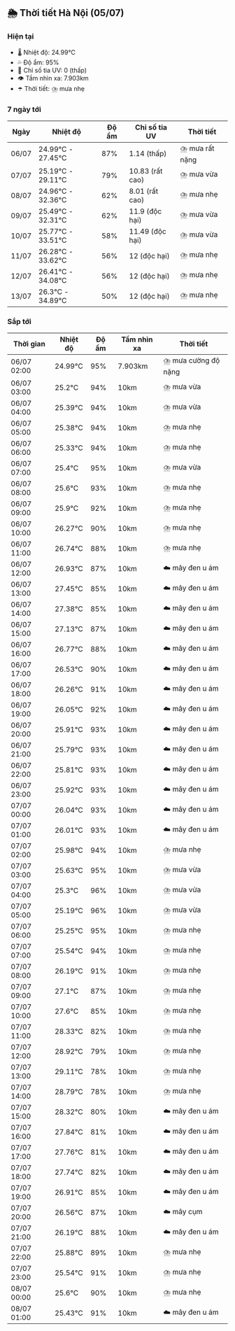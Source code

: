 ## 🌦️ Thời tiết Hà Nội (05/07)

### Hiện tại

- 🌡️ Nhiệt độ: 24.99℃
- 💦 Độ ẩm: 95%
- 🌟 Chỉ số tia UV: 0 (thấp)
- 👁️ Tầm nhìn xa: 7.903km
- ☂️ Thời tiết: ⛈️ mưa nhẹ

### 7 ngày tới

| Ngày | Nhiệt độ | Độ ẩm | Chỉ số tia UV | Thời tiết |
| --- | --- | --- | --- | --- |
| 06/07 | 24.99℃ - 27.45℃ | 87% | 1.14 (thấp) | ⛈️ mưa rất nặng |
| 07/07 | 25.19℃ - 29.11℃ | 79% | 10.83 (rất cao) | ⛈️ mưa vừa |
| 08/07 | 24.96℃ - 32.36℃ | 62% | 8.01 (rất cao) | ⛈️ mưa nhẹ |
| 09/07 | 25.49℃ - 32.31℃ | 62% | 11.9 (độc hại) | ⛈️ mưa vừa |
| 10/07 | 25.77℃ - 33.51℃ | 58% | 11.49 (độc hại) | ⛈️ mưa vừa |
| 11/07 | 26.28℃ - 33.62℃ | 56% | 12 (độc hại) | ⛈️ mưa nhẹ |
| 12/07 | 26.41℃ - 34.08℃ | 56% | 12 (độc hại) | ⛈️ mưa nhẹ |
| 13/07 | 26.3℃ - 34.89℃ | 50% | 12 (độc hại) | ⛈️ mưa nhẹ |

### Sắp tới

| Thời gian | Nhiệt độ | Độ ẩm | Tầm nhìn xa | Thời tiết |
| --- | --- | --- | --- | --- |
| 06/07 02:00 | 24.99℃ | 95% | 7.903km | ⛈️ mưa cường độ nặng |
| 06/07 03:00 | 25.2℃ | 94% | 10km | ⛈️ mưa vừa |
| 06/07 04:00 | 25.39℃ | 94% | 10km | ⛈️ mưa vừa |
| 06/07 05:00 | 25.38℃ | 94% | 10km | ⛈️ mưa nhẹ |
| 06/07 06:00 | 25.33℃ | 94% | 10km | ⛈️ mưa nhẹ |
| 06/07 07:00 | 25.4℃ | 95% | 10km | ⛈️ mưa vừa |
| 06/07 08:00 | 25.6℃ | 93% | 10km | ⛈️ mưa nhẹ |
| 06/07 09:00 | 25.9℃ | 92% | 10km | ⛈️ mưa nhẹ |
| 06/07 10:00 | 26.27℃ | 90% | 10km | ⛈️ mưa nhẹ |
| 06/07 11:00 | 26.74℃ | 88% | 10km | ⛈️ mưa nhẹ |
| 06/07 12:00 | 26.93℃ | 87% | 10km | ☁️ mây đen u ám |
| 06/07 13:00 | 27.45℃ | 85% | 10km | ☁️ mây đen u ám |
| 06/07 14:00 | 27.38℃ | 85% | 10km | ☁️ mây đen u ám |
| 06/07 15:00 | 27.13℃ | 87% | 10km | ☁️ mây đen u ám |
| 06/07 16:00 | 26.77℃ | 88% | 10km | ☁️ mây đen u ám |
| 06/07 17:00 | 26.53℃ | 90% | 10km | ☁️ mây đen u ám |
| 06/07 18:00 | 26.26℃ | 91% | 10km | ☁️ mây đen u ám |
| 06/07 19:00 | 26.05℃ | 92% | 10km | ☁️ mây đen u ám |
| 06/07 20:00 | 25.91℃ | 93% | 10km | ☁️ mây đen u ám |
| 06/07 21:00 | 25.79℃ | 93% | 10km | ☁️ mây đen u ám |
| 06/07 22:00 | 25.81℃ | 93% | 10km | ☁️ mây đen u ám |
| 06/07 23:00 | 25.92℃ | 93% | 10km | ☁️ mây đen u ám |
| 07/07 00:00 | 26.04℃ | 93% | 10km | ☁️ mây đen u ám |
| 07/07 01:00 | 26.01℃ | 93% | 10km | ☁️ mây đen u ám |
| 07/07 02:00 | 25.98℃ | 94% | 10km | ⛈️ mưa nhẹ |
| 07/07 03:00 | 25.63℃ | 95% | 10km | ⛈️ mưa vừa |
| 07/07 04:00 | 25.3℃ | 96% | 10km | ⛈️ mưa vừa |
| 07/07 05:00 | 25.19℃ | 96% | 10km | ⛈️ mưa vừa |
| 07/07 06:00 | 25.25℃ | 95% | 10km | ⛈️ mưa nhẹ |
| 07/07 07:00 | 25.54℃ | 94% | 10km | ⛈️ mưa nhẹ |
| 07/07 08:00 | 26.19℃ | 91% | 10km | ⛈️ mưa nhẹ |
| 07/07 09:00 | 27.1℃ | 87% | 10km | ⛈️ mưa nhẹ |
| 07/07 10:00 | 27.6℃ | 85% | 10km | ⛈️ mưa nhẹ |
| 07/07 11:00 | 28.33℃ | 82% | 10km | ⛈️ mưa nhẹ |
| 07/07 12:00 | 28.92℃ | 79% | 10km | ⛈️ mưa nhẹ |
| 07/07 13:00 | 29.11℃ | 78% | 10km | ⛈️ mưa nhẹ |
| 07/07 14:00 | 28.79℃ | 78% | 10km | ⛈️ mưa nhẹ |
| 07/07 15:00 | 28.32℃ | 80% | 10km | ☁️ mây đen u ám |
| 07/07 16:00 | 27.84℃ | 81% | 10km | ☁️ mây đen u ám |
| 07/07 17:00 | 27.76℃ | 81% | 10km | ☁️ mây đen u ám |
| 07/07 18:00 | 27.74℃ | 82% | 10km | ☁️ mây đen u ám |
| 07/07 19:00 | 26.91℃ | 85% | 10km | ☁️ mây đen u ám |
| 07/07 20:00 | 26.56℃ | 87% | 10km | ☁️ mây cụm |
| 07/07 21:00 | 26.19℃ | 88% | 10km | ☁️ mây đen u ám |
| 07/07 22:00 | 25.88℃ | 89% | 10km | ⛈️ mưa nhẹ |
| 07/07 23:00 | 25.54℃ | 91% | 10km | ⛈️ mưa nhẹ |
| 08/07 00:00 | 25.6℃ | 90% | 10km | ⛈️ mưa nhẹ |
| 08/07 01:00 | 25.43℃ | 91% | 10km | ☁️ mây đen u ám |
